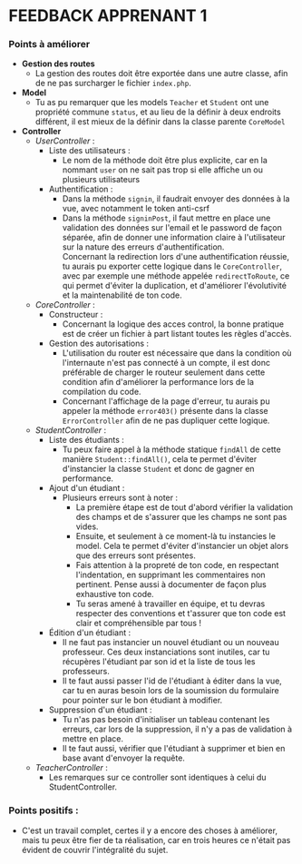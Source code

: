 # FEEDBACK APPRENANT 1

### Points à améliorer

- **Gestion des routes**
  - La gestion des routes doit être exportée dans une autre classe, afin de ne pas surcharger le fichier `index.php`.
- **Model**
  - Tu as pu remarquer que les models `Teacher` et `Student` ont une propriété commune `status`, et au lieu de la définir à deux endroits différent, il est mieux de la définir dans la classe parente `CoreModel`
- **Controller**
  - _UserController_ :
    - Liste des utilisateurs :
      - Le nom de la méthode doit être plus explicite, car en la nommant `user` on ne sait pas trop si elle affiche un ou plusieurs utilisateurs
    - Authentification :
      - Dans la méthode `signin`, il faudrait envoyer des données à la vue, avec notamment le token anti-csrf
      - Dans la méthode `signinPost`, il faut mettre en place une validation des données sur l'email et le password de façon séparée, afin de donner une information claire à l'utilisateur sur la nature des erreurs d'authentification. <br/>
        Concernant la redirection lors d'une authentification réussie, tu aurais pu exporter cette logique dans le `CoreController`, avec par exemple une méthode appelée `redirectToRoute`, ce qui permet d'éviter la duplication, et d'améliorer l'évolutivité et la maintenabilité de ton code. 
  - _CoreController_ :
    - Constructeur :
      - Concernant la logique des acces control, la bonne pratique est de créer un fichier à part listant toutes les règles d'accès.
    - Gestion des autorisations :
      - L'utilisation du router est nécessaire que dans la condition où l'internaute n'est pas connecté à un compte, il est donc préférable de charger le routeur seulement dans cette condition afin d'améliorer la performance lors de la compilation du code.
      - Concernant l'affichage de la page d'erreur, tu aurais pu appeler la méthode `error403()` présente dans la classe `ErrorController` afin de ne pas dupliquer cette logique.
  - _StudentController_ :
    - Liste des étudiants :
      - Tu peux faire appel à la méthode statique `findAll` de cette manière `Student::findAll()`, cela te permet d'éviter d'instancier la classe `Student` et donc de gagner en performance.
    - Ajout d'un étudiant :
      - Plusieurs erreurs sont à noter :
        - La première étape est de tout d'abord vérifier la validation des champs et de s'assurer que les champs ne sont pas vides.
        - Ensuite, et seulement à ce moment-là tu instancies le model. Cela te permet d'éviter d'instancier un objet alors que des erreurs sont présentes.
        - Fais attention à la propreté de ton code, en respectant l'indentation, en supprimant les commentaires non pertinent. Pense aussi à documenter de façon plus exhaustive ton code.
        - Tu seras amené à travailler en équipe, et tu devras respecter des conventions et t'assurer que ton code est clair et compréhensible par tous !
    - Édition d'un étudiant :
      - Il ne faut pas instancier un nouvel étudiant ou un nouveau professeur. Ces deux instanciations sont inutiles, car tu récupères l'étudiant par son id et la liste de tous les professeurs.
      - Il te faut aussi passer l'id de l'étudiant à éditer dans la vue, car tu en auras besoin lors de la soumission du formulaire pour pointer sur le bon étudiant à modifier.
    - Suppression d'un étudiant :
      - Tu n'as pas besoin d'initialiser un tableau contenant les erreurs, car lors de la suppression, il n'y a pas de validation à mettre en place.
      - Il te faut aussi, vérifier que l'étudiant à supprimer et bien en base avant d'envoyer la requête.
  - _TeacherController_ :
    - Les remarques sur ce controller sont identiques à celui du StudentController.

### Points positifs :
  - C'est un travail complet, certes il y a encore des choses à améliorer, mais tu peux être fier de ta réalisation, car en trois heures ce n'était pas évident de couvrir l'intégralité du sujet.
  